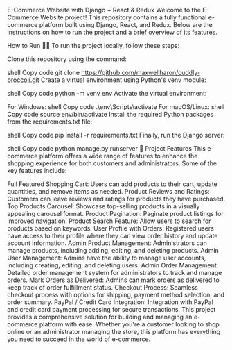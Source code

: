 E-Commerce Website with Django + React & Redux
Welcome to the E-Commerce Website project! This repository contains a fully functional e-commerce platform built using Django, React, and Redux. Below are the instructions on how to run the project and a brief overview of its features.

How to Run 🏃‍♀️
To run the project locally, follow these steps:

Clone this repository using the command:

shell
Copy code
git clone https://github.com/maxwellharon/cuddly-broccoli.git
Create a virtual environment using Python's venv module:

shell
Copy code
python -m venv env
Activate the virtual environment:

For Windows:
shell
Copy code
.\env\Scripts\activate
For macOS/Linux:
shell
Copy code
source env/bin/activate
Install the required Python packages from the requirements.txt file:

shell
Copy code
pip install -r requirements.txt 
Finally, run the Django server:

shell
Copy code
python manage.py runserver
🚀 Project Features
This e-commerce platform offers a wide range of features to enhance the shopping experience for both customers and administrators. Some of the key features include:

Full Featured Shopping Cart: Users can add products to their cart, update quantities, and remove items as needed.
Product Reviews and Ratings: Customers can leave reviews and ratings for products they have purchased.
Top Products Carousel: Showcase top-selling products in a visually appealing carousel format.
Product Pagination: Paginate product listings for improved navigation.
Product Search Feature: Allow users to search for products based on keywords.
User Profile with Orders: Registered users have access to their profile where they can view order history and update account information.
Admin Product Management: Administrators can manage products, including adding, editing, and deleting products.
Admin User Management: Admins have the ability to manage user accounts, including creating, editing, and deleting users.
Admin Order Management: Detailed order management system for administrators to track and manage orders.
Mark Orders as Delivered: Admins can mark orders as delivered to keep track of order fulfillment status.
Checkout Process: Seamless checkout process with options for shipping, payment method selection, and order summary.
PayPal / Credit Card Integration: Integration with PayPal and credit card payment processing for secure transactions.
This project provides a comprehensive solution for building and managing an e-commerce platform with ease. Whether you're a customer looking to shop online or an administrator managing the store, this platform has everything you need to succeed in the world of e-commerce.





